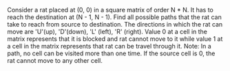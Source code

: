 Consider a rat placed at (0, 0) in a square matrix of order N * N. It has to reach the destination at (N - 1, N - 1).
Find all possible paths that the rat can take to reach from source to destination.
The directions in which the rat can move are 'U'(up), 'D'(down), 'L' (left), 'R' (right). Value 0 at a cell in the
matrix represents that it is blocked and rat cannot move to it while value 1 at a cell in the matrix represents that rat
can be travel through it.
Note: In a path, no cell can be visited more than one time. If the source cell is 0, the rat cannot move to any other cell.
